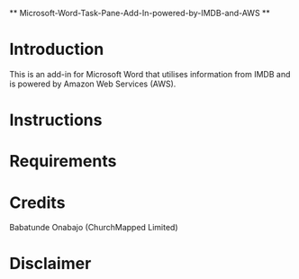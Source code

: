** Microsoft-Word-Task-Pane-Add-In-powered-by-IMDB-and-AWS **
# Introduction
This is an add-in for Microsoft Word that utilises information from IMDB and is powered by Amazon Web Services (AWS).

# Instructions

# Requirements

# Credits
Babatunde Onabajo (ChurchMapped Limited)

# Disclaimer
